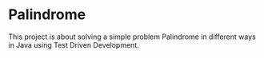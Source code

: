 # Palindrome
This project is about solving a simple problem Palindrome in different ways in Java using Test Driven Development.
